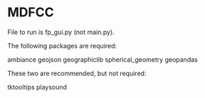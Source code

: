 # MDFCC
File to run is fp_gui.py (not main.py).

The following packages are required:

ambiance 
geojson
geographiclib
spherical_geometry
geopandas

These two are recommended, but not required: 

tktooltips 
playsound
